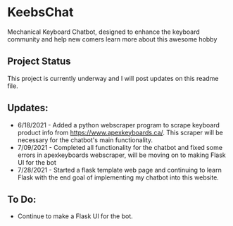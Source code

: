 # KeebsChat
Mechanical Keyboard Chatbot, designed to enhance the keyboard community and help new comers learn more about this awesome hobby

## Project Status
This project is currently underway and I will post updates on this readme file. 

## Updates:
- 6/18/2021 - Added a python webscraper program to scrape keyboard product info from https://www.apexkeyboards.ca/. This scraper will be necessary for the chatbot's main functionality.
- 7/09/2021 - Completed all functionality for the chatbot and fixed some errors in apexkeyboards webscraper, will be moving on to making Flask UI for the bot
- 7/28/2021 - Started a flask template web page and continuing to learn Flask with the end goal of implementing my chatbot into this website.

## To Do:
- Continue to make a Flask UI for the bot.
